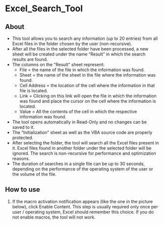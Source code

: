 # Excel_Search_Tool

## About

* This tool allows you to search any information (up to 20 entries) from all Excel files in the folder chosen by the user (non-recursive).
* After all the files in the selected folder have been processed, a new sheet will be created under the name “Result” in which the search results are found.
* The columns on the "Result" sheet represent:
  * File = the name of the file in which the information was found.
  * Sheet = the name of the sheet in the file where the information was found.
  * Cell Address = the location of the cell where the information in that file is located.
  * Link = Clicking on this link will open the file in which the information was found and place the cursor on the cell where the information is located.
  * Value = All the contents of the cell in which the respective information was found.
* The tool opens automatically in Read-Only and no changes can be saved to it.
* The “Initialization” sheet as well as the VBA source code are properly protected.
* After selecting the folder, the tool will search all the Excel files present in it. Excel files found in another folder under the selected folder will be ignored. The search is non-recursive for performance and optimization reasons.
* The duration of searches in a single file can be up to 30 seconds, depending on the performance of the operating system of the user or the volume of the file.

## How to use

1. If the macro activation notification appears (like the one in the picture below), click Enable Content. This step is usually required only once per user / operating system, Excel should remember this choice. If you do not enable macros, the tool will not work.
